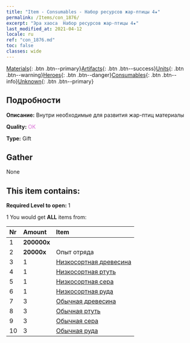 ```yaml
---
title: "Item - Consumables - Набор ресурсов жар-птицы 4★"
permalink: /Items/con_1876/
excerpt: "Эра хаоса  Набор ресурсов жар-птицы 4★"
last_modified_at: 2021-04-12
locale: ru
ref: "con_1876.md"
toc: false
classes: wide
---
```

 [Materials](/ru/Items/){: .btn .btn--primary}[Artifacts](/ru/Items/Artifacts/){: .btn .btn--success}[Units](/ru/Items/Units/){: .btn .btn--warning}[Heroes](/ru/Items/Heroes/){: .btn .btn--danger}[Consumables](/ru/Items/Consumables/){: .btn .btn--info}[Unknown](/ru/Items/Unknown/){: .btn .btn--primary}

## Подробности
 **Описание:** Внутри необходимые для развития жар-птиц материалы 

 **Quality:** <span style="color: #DA70D6">OK</span>

 **Type:** Gift

## Gather

  None

## This item contains:

 **Required Level to open:** 1

 1 You would get **ALL** items  from:

  | Nr | Amount |     Item    |
  |:---|:-------|:------------|
  | 1 |  **200000x** | <i class="fas fa-coins"/> |  | 
  | 2 |  **20000x** | Опыт отряда |  | 
  | 3 | 1 | [Низкосортная древесина](/ru/Items/mat_1/) | 
  | 4 | 1 | [Низкосортная ртуть](/ru/Items/mat_2/) | 
  | 5 | 1 | [Низкосортная сера](/ru/Items/mat_3/) | 
  | 6 | 1 | [Низкосортная руда](/ru/Items/mat_1/) | 
  | 7 | 3 | [Обычная древесина](/ru/Items/mat_7/) | 
  | 8 | 3 | [Обычная ртуть](/ru/Items/mat_8/) | 
  | 9 | 3 | [Обычная сера](/ru/Items/mat_9/) | 
  | 10 | 3 | [Обычная руда](/ru/Items/mat_6/) | 
